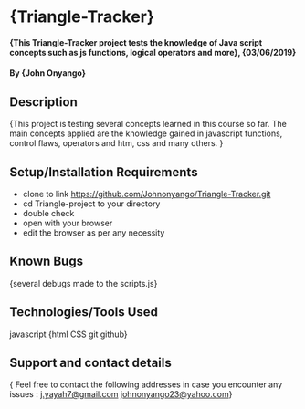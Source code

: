 ##
# {Triangle-Tracker}
#### {This Triangle-Tracker project tests the knowledge of Java script concepts such as js functions, logical operators and more}, {03/06/2019}
#### By **{John Onyango}**
## Description
{This project is testing several concepts learned in this course so far. The main concepts applied are the knowledge gained in javascript functions, control flaws, operators and htm, css and many others. }
## Setup/Installation Requirements
* clone to link https://github.com/Johnonyango/Triangle-Tracker.git
* cd Triangle-project to your directory
* double check
* open with your browser
* edit the browser as per any necessity
## Known Bugs
{several debugs made to the scripts.js}
## Technologies/Tools Used
javascript
{html
CSS
git
github}
## Support and contact details
{ Feel free to contact the following addresses in case you encounter any issues :
j.yayah7@gmail.com
johnonyango23@yahoo.com}
